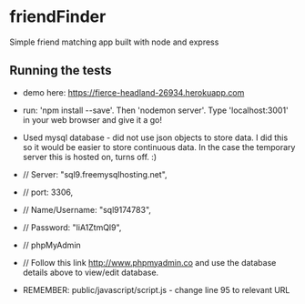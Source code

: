 # friendFinder
Simple friend matching app built with node and express

## Running the tests

- demo here: https://fierce-headland-26934.herokuapp.com
- run: 'npm install --save'. Then 'nodemon server'. Type 'localhost:3001' in your web browser and give it a go!

- Used mysql database - did not use json objects to store data. I did this so it 
would be easier to store continuous data. In the case the temporary server this is hosted on, turns off. :)

- // Server: "sql9.freemysqlhosting.net",
- // port: 3306,
- // Name/Username: "sql9174783",
- // Password: "liA1ZtmQl9",

- // phpMyAdmin
- // Follow this link http://www.phpmyadmin.co and use the database details above to view/edit database.

- REMEMBER: public/javascript/script.js - change line 95 to relevant URL